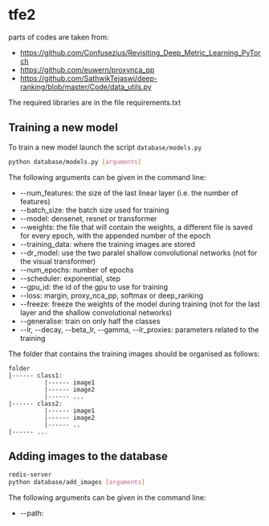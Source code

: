 # tfe2
parts of codes are taken from:
- https://github.com/Confusezius/Revisiting_Deep_Metric_Learning_PyTorch
- https://github.com/euwern/proxynca_pp
- https://github.com/SathwikTejaswi/deep-ranking/blob/master/Code/data_utils.py

The required libraries are in the file requirements.txt

## Training a new model
To train a new model launch the script `database/models.py`

```bash
python database/models.py [arguments]
```

The following arguments can be given in the command line:
- --num_features: the size of the last linear layer (i.e. the number of features)
-  --batch_size: the batch size used for training
-  --model: densenet, resnet or transformer
-  --weights: the file that will contain the weights, a different file is saved for every epoch, with the appended number of the epoch
-  --training_data: where the training images are stored
-  --dr_model: use the two paralel shallow convolutional networks (not for the visual transformer)
-  --num_epochs: number of epochs
-  --scheduler: exponential, step
-  --gpu_id: the id of the gpu to use for training
-  --loss: margin, proxy_nca_pp, softmax or deep_ranking
-  --freeze: freeze the weights of the model during training (not for the last layer and the shallow convolutional networks)
-  --generalise: train on only half the classes
-  --lr, --decay, --beta_lr, --gamma, --lr_proxies: parameters related to the training

The folder that contains the training images should be organised as follows:
```
folder
|------ class1:
          |------ image1
          |------ image2
          |------ ...
|------ class2:
          |------ image1
          |------ image2
          |------ ..
|------ ...
```

## Adding images to the database
```bash
redis-server
python database/add_images [arguments]
```

The following arguments can be given in the command line:
- --path: 

